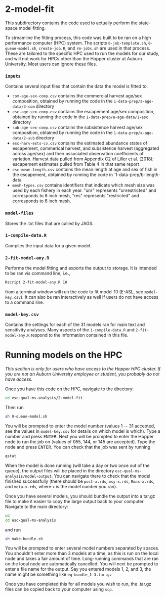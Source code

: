 # 2-model-fit

This subdirectory contains the code used to actually perform the state-space model fitting.

To streamline the fitting process, this code was built to be ran on a high performance computer (HPC) system. The scripts `0-job-template.sh`, `0-queue-model.sh`, `create-job.R`, and `rm-jobs.sh` are used in that process. These are tailored to the specific HPC used to run the models for our study, and will not work for HPCs other than the Hopper cluster at Auburn University. Most users can ignore these files.

### `inputs`

Contains several input files that contain the data the model is fitted to. 

* `com-age-sex-comp.csv` contains the commercial harvest age/sex composition, obtained by running the code in the `1-data-prep/a-age-data/3-com` directory
* `esc-age-sex-comp.csv` contains the escapement  age/sex composition, obtained by running the code in the `1-data-prep/a-age-data/1-esc` directory
* `sub-age-sex-comp.csv` contains the subsistence harvest age/sex composition, obtained by running the code in the `1-data-prep/a-age-data/2-sub` directory
* `esc-harv-ests-cv.csv` contains the estimated abundance states of escapement, commerical harvest, and subsistence harvest (aggregated across age/sex) and their associated observation coefficients of variation. Harvest data pulled from Appendix C2 of Liller et al. ([2018](http://www.adfg.alaska.gov/FedAidPDFs/RIR.3A.2018.04.pdf)); escapement estimates pulled from Table 4 in that same report
* `esc-mean-length.csv` contains the mean length at age and sex of fish in the escapement, obtained by running the code in `1-data-prep/b-length-data
* `mesh-types.csv` contains identifiers that indicate which mesh size was used by each fishery in each year. "unr" represents "unrestricted" and corresponds to 8 inch mesh, "res" represents "restricted" and corresponds to 6 inch mesh.

### `model-files`

Stores the .txt files that are called by JAGS.

### `1-compile-data.R`

Compiles the input data for a given model.

### `2-fit-model-any.R`

Performs the model fitting and exports the output to storage. It is intended to be ran via command line, i.e.,

```bash
Rscript 2-fit-model-any.R 10
```

from a terminal window will run the code to fit model 10 (E-ASL, see `model-key.csv`). It can also be ran interactively as well if users do not have access to a command line.

### `model-key.csv`

Contains the settings for each of the 31 models ran for main text and sensitivity analyses. Many aspects of the `1-compile-data.R` and `2-fit-model-any.R` respond to the information contained in this file.

# Running models on the HPC

_This section is only for users who have access to the Hopper HPC cluster. If you are not an Auburn University employee or student, you probably do not have access._

Once you have this code on the HPC, navigate to the directory:

```bash
cd esc-qual-ms-analysis/2-model-fit
```

Then run

```bash
sh 0-queue-model.sh
```

You will be prompted to enter the model number (values 1 -- 31 accepted, see the values in `model-key.csv` for details on which model is which). Type a number and press <kbd>ENTER</kbd>. Next you will be prompted to enter the Hopper node to run the job on (values of 055, 144, or 145 are accepted). Type the node and press <kbd>ENTER</kbd>. You can check that the job was sent by running

```bash
qstat
```

When the model is done running (will take a day or two once out of the queue), the output files will be placed in the directory `esc-qual-ms-analysis/model-output`. You can navigate there to check that the model finished successfully (there should be `post-x.rds`, `msy-x.rds`, `Rmax-x.rds`, and `meta-x.rds`, where `x` is the model number you ran).

Once you have several models, you should bundle the output into a tar.gz file to make it easier to copy the large output back to your computer. Navigate to the main directory:

```bash
cd
cd esc-qual-ms-analysis
```

and run

```bash
sh make-bundle.sh
```

You will be prompted to enter several model numbers separated by spaces. You shouldn't enter more than 3 models at a time, as this is run on the local node and takes a fair amount of time. Long-running commands that are ran on the local node are automatically cancelled. You will next be prompted to enter a file name for the output. Say you entered models 1, 2, and 3, the name might be something like `eq-bundle_1-3.tar.gz`

Once you have completed this for all models you wish to run, the .tar.gz files can be copied back to your computer using `scp`.

